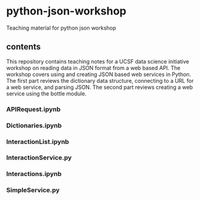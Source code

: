 # python-json-workshop
Teaching material for python json workshop

## contents

This repository contains teaching notes for a UCSF data science initiative workshop on reading data in JSON format from a web based API.  The workshop covers using and creating JSON based web services in Python. The first part reviews the dictionary data structure, connecting to a URL for a web service, and parsing JSON.  The second part reviews creating a web service using the bottle module.  

### APIRequest.ipynb
### Dictionaries.ipynb
### InteractionList.ipynb
### InteractionService.py
### Interactions.ipynb
### SimpleService.py
